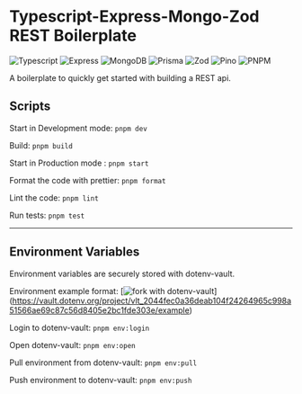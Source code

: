 # Typescript-Express-Mongo-Zod REST Boilerplate

![Typescript](https://img.shields.io/badge/TypeScript-007ACC?style=for-the-badge&logo=typescript&logoColor=white)
![Express](https://img.shields.io/badge/Express.js-000000?style=for-the-badge&logo=express&logoColor=white)
![MongoDB](https://img.shields.io/badge/MongoDB-4EA94B?style=for-the-badge&logo=mongodb&logoColor=white)
![Prisma](https://img.shields.io/badge/Prisma-2D3748?style=for-the-badge&logo=prisma&logoColor=white)
![Zod](https://img.shields.io/badge/Zod-2D3748?style=for-the-badge&logo=zod&logoColor=white)
![Pino](https://img.shields.io/badge/Pino-2D3748?style=for-the-badge&logo=pino&logoColor=white)
![PNPM](https://img.shields.io/badge/PNPM-2D3748?style=for-the-badge&logo=pnpm&logoColor=white)

A boilerplate to quickly get started with building a REST api.

## Scripts

Start in Development mode: `pnpm dev`

Build: `pnpm build`

Start in Production mode : `pnpm start`

Format the code with prettier: `pnpm format`

Lint the code: `pnpm lint`

Run tests: `pnpm test`

---

## Environment Variables

Environment variables are securely stored with dotenv-vault.

Environment example format:
[![fork with dotenv-vault](https://badge.dotenv.org/fork.svg?r=1)]
(<https://vault.dotenv.org/project/vlt_2044fec0a36deab104f24264965c998a51566ae69c87c56d8405e2bc1fde303e/example>)

Login to dotenv-vault: `pnpm env:login`

Open dotenv-vault: `pnpm env:open`

Pull environment from dotenv-vault: `pnpm env:pull`

Push environment to dotenv-vault: `pnpm env:push`
